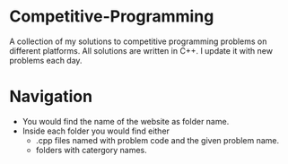 # Competitive-Programming
A collection of my solutions to competitive programming problems on different platforms. All solutions are written in C++. I update it with new problems each day.

# Navigation
* You would find the name of the website as folder name.
* Inside each folder you would find either
  - .cpp files named with problem code and the given problem name.
  - folders with catergory names.
